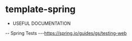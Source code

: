 # template-spring

- USEFUL DOCUMENTATION

-- Spring Tests
---https://spring.io/guides/gs/testing-web